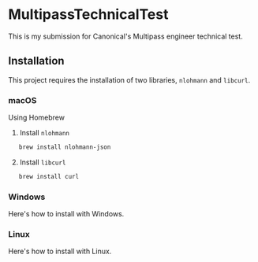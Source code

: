 # MultipassTechnicalTest
This is my submission for Canonical's Multipass engineer technical test.

## Installation
This project requires the installation of two libraries, `nlohmann` and `libcurl`.

### macOS
Using Homebrew
1. Install `nlohmann`
```sh
   brew install nlohmann-json
```
2. Install `libcurl`
```sh
   brew install curl
```

### Windows
Here's how to install with Windows.

### Linux
Here's how to install with Linux.